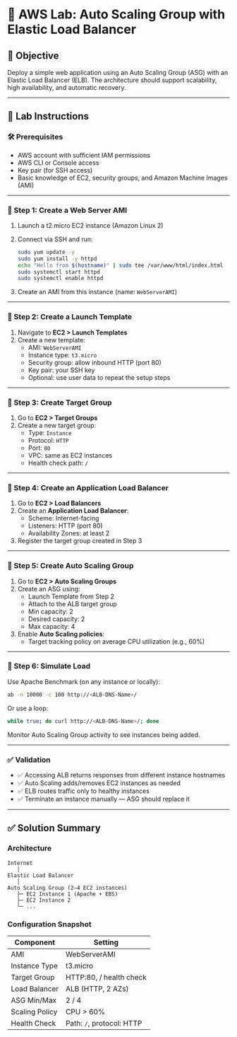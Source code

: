 
# 📘 AWS Lab: Auto Scaling Group with Elastic Load Balancer

## 📌 Objective
Deploy a simple web application using an Auto Scaling Group (ASG) with an Elastic Load Balancer (ELB). The architecture should support scalability, high availability, and automatic recovery.

---

## 🧪 Lab Instructions

### 🛠️ Prerequisites
- AWS account with sufficient IAM permissions
- AWS CLI or Console access
- Key pair (for SSH access)
- Basic knowledge of EC2, security groups, and Amazon Machine Images (AMI)

---

### 🧾 Step 1: Create a Web Server AMI
1. Launch a t2.micro EC2 instance (Amazon Linux 2)
2. Connect via SSH and run:

    ```bash
    sudo yum update -y
    sudo yum install -y httpd
    echo "Hello from $(hostname)" | sudo tee /var/www/html/index.html
    sudo systemctl start httpd
    sudo systemctl enable httpd
    ```

3. Create an AMI from this instance (name: `WebServerAMI`)

---

### 🧾 Step 2: Create a Launch Template
1. Navigate to **EC2 > Launch Templates**
2. Create a new template:
    - AMI: `WebServerAMI`
    - Instance type: `t3.micro`
    - Security group: allow inbound HTTP (port 80)
    - Key pair: your SSH key
    - Optional: use user data to repeat the setup steps

---

### 🧾 Step 3: Create Target Group
1. Go to **EC2 > Target Groups**
2. Create a new target group:
    - Type: `Instance`
    - Protocol: `HTTP`
    - Port: `80`
    - VPC: same as EC2 instances
    - Health check path: `/`

---

### 🧾 Step 4: Create an Application Load Balancer
1. Go to **EC2 > Load Balancers**
2. Create an **Application Load Balancer**:
    - Scheme: Internet-facing
    - Listeners: HTTP (port 80)
    - Availability Zones: at least 2
3. Register the target group created in Step 3

---

### 🧾 Step 5: Create Auto Scaling Group
1. Go to **EC2 > Auto Scaling Groups**
2. Create an ASG using:
    - Launch Template from Step 2
    - Attach to the ALB target group
    - Min capacity: 2
    - Desired capacity: 2
    - Max capacity: 4
3. Enable **Auto Scaling policies**:
    - Target tracking policy on average CPU utilization (e.g., 60%)

---

### 🧾 Step 6: Simulate Load
Use Apache Benchmark (on any instance or locally):

```bash
ab -n 10000 -c 100 http://<ALB-DNS-Name>/
```

Or use a loop:

```bash
while true; do curl http://<ALB-DNS-Name>/; done
```

Monitor Auto Scaling Group activity to see instances being added.

---

### ✅ Validation
- ✅ Accessing ALB returns responses from different instance hostnames
- ✅ Auto Scaling adds/removes EC2 instances as needed
- ✅ ELB routes traffic only to healthy instances
- ✅ Terminate an instance manually — ASG should replace it

---

## ✅ Solution Summary

### Architecture
```
Internet
   │
Elastic Load Balancer
   │
Auto Scaling Group (2–4 EC2 instances)
   ├─ EC2 Instance 1 (Apache + EBS)
   ├─ EC2 Instance 2
   └─ ...
```

### Configuration Snapshot

| Component | Setting |
|----------|---------|
| AMI | WebServerAMI |
| Instance Type | t3.micro |
| Target Group | HTTP:80, / health check |
| Load Balancer | ALB (HTTP, 2 AZs) |
| ASG Min/Max | 2 / 4 |
| Scaling Policy | CPU > 60% |
| Health Check | Path: `/`, protocol: HTTP |

